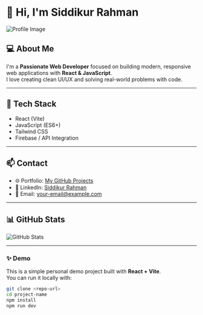 # 👋 Hi, I'm Siddikur Rahman

![Profile Image](https://i.ibb.co.com/TDp6G39f/profile-pic.png)

## 💻 About Me
I'm a **Passionate Web Developer** focused on building modern, responsive web applications with **React & JavaScript**.  
I love creating clean UI/UX and solving real-world problems with code.

---

## 🚀 Tech Stack
- React (Vite)
- JavaScript (ES6+)
- Tailwind CSS
- Firebase / API Integration

---

## 📫 Contact
- 🌐 Portfolio: [My GitHub Projects](https://github.com/siddikur-dev?tab=repositories)  
- 💼 LinkedIn: [Siddikur Rahman](https://www.linkedin.com/in/opurnoprottasha/)  
- 📧 Email: your-email@example.com  

---

## 📊 GitHub Stats
![GitHub Stats](https://github-readme-stats.vercel.app/api?username=siddikur-dev&show_icons=true&theme=radical)

---

### ✨ Demo
This is a simple personal demo project built with **React + Vite**.  
You can run it locally with:

```bash
git clone <repo-url>
cd project-name
npm install
npm run dev
